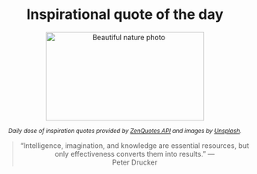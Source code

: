 
<div align="center">

# Inspirational quote of the day

<img src="./data/photo.jpeg" alt="Beautiful nature photo" width="320" height="180">

<sub><i>Daily dose of inspiration quotes provided by [ZenQuotes API](https://zenquotes.io/) and images by [Unsplash](https://unsplash.com/).</i></sub>


<blockquote>&ldquo;Intelligence, imagination, and knowledge are essential resources, but only effectiveness converts them into results.&rdquo; &mdash; <footer>Peter Drucker</footer></blockquote>

</div>
